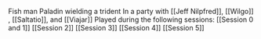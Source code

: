 Fish man Paladin wielding a trident
In a party with [[Jeff Nilpfred]], [[Wilgo]] , [[Saltatio]], and [[Viajar]] 
Played during the following sessions:
[[Session 0 and 1]]
[[Session 2]]
[[Session 3]]
[[Session 4]]
[[Session 5]]

